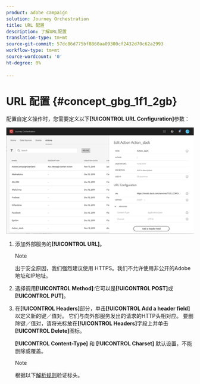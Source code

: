 ```yaml
---
product: adobe campaign
solution: Journey Orchestration
title: URL 配置
description: 了解URL配置
translation-type: tm+mt
source-git-commit: 57dc86d775bf8860aa09300cf2432d70c62a2993
workflow-type: tm+mt
source-wordcount: '0'
ht-degree: 0%

---
```



# URL 配置 {#concept_gbg_1f1_2gb}

配置自定义操作时，您需要定义以下&#x200B;**[!UICONTROL URL Configuration]**&#x200B;参数：

![](../assets/journeyurlconfiguration.png)

1. 添加外部服务的&#x200B;**[!UICONTROL URL]**。

   >[!NOTE]
   >
   >出于安全原因，我们强烈建议使用 HTTPS。我们不允许使用非公开的Adobe地址和IP地址。

1. 选择调用&#x200B;**[!UICONTROL Method]**:它可以是&#x200B;**[!UICONTROL POST]**&#x200B;或&#x200B;**[!UICONTROL PUT]**。
1. 在&#x200B;**[!UICONTROL Headers]**&#x200B;部分，单击&#x200B;**[!UICONTROL Add a header field]**&#x200B;以定义新的键／值对。 它们与向外部服务发出的请求的HTTP头相对应。 要删除键／值对，请将光标放在&#x200B;**[!UICONTROL Headers]**&#x200B;字段上并单击&#x200B;**[!UICONTROL Delete]**&#x200B;图标。

   **[!UICONTROL Content-Type]** 和 **[!UICONTROL Charset]** 默认设置，不能删除或覆盖。

   >[!NOTE]
   >
   >根据以下[解析规则](https://tools.ietf.org/html/rfc7230#section-3.2.4)验证标头。
